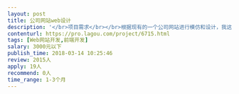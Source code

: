 ```yaml
---                
layout: post       
title: 公司网站web设计           
description: '</br>项目需求</br></br>根据现有的一个公司网站进行模仿和设计，我这边能够直接给到网站的源代码，在原有网站的基础上进行内容的调整和修改</br></br>功能点</br></br>对公司的介绍，产品的描述，宣传等自定义功能</br></br>可参考产品</br></br>http://www.myinte.com</br>'     
contenturl: https://pro.lagou.com/project/6715.html      
tags: [Web网站开发,前端开发]            
salary: 3000元以下          
publish_time: 2018-03-14 10:25:46         
review: 2015人                   
apply: 19人                   
recommend: 0人                   
time_range: 1-3个月              
---                 
```

